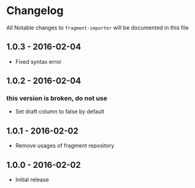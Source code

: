 # Changelog

All Notable changes to `fragment-importer` will be documented in this file

## 1.0.3 - 2016-02-04

- Fixed syntax error

## 1.0.2 - 2016-02-04

### this version is broken, do not use

- Set draft column to false by default

## 1.0.1 - 2016-02-02

- Remove usages of fragment repository

## 1.0.0 - 2016-02-02

- Initial release
